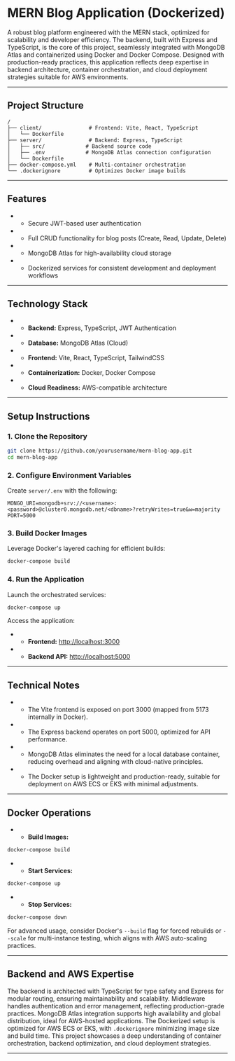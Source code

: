 
# MERN Blog Application (Dockerized)

A robust blog platform engineered with the MERN stack, optimized for scalability and developer efficiency. The backend, built with Express and TypeScript, is the core of this project, seamlessly integrated with MongoDB Atlas and containerized using Docker and Docker Compose. Designed with production-ready practices, this application reflects deep expertise in backend architecture, container orchestration, and cloud deployment strategies suitable for AWS environments.

* * *

## Project Structure

```plaintext
/
├── client/               # Frontend: Vite, React, TypeScript
│   └── Dockerfile
├── server/               # Backend: Express, TypeScript
│   ├── src/             # Backend source code
│   ├── .env             # MongoDB Atlas connection configuration
│   └── Dockerfile
├── docker-compose.yml    # Multi-container orchestration
└── .dockerignore         # Optimizes Docker image builds
```

* * *

## Features

* *   Secure JWT-based user authentication
* *   Full CRUD functionality for blog posts (Create, Read, Update, Delete)
* *   MongoDB Atlas for high-availability cloud storage
* *   Dockerized services for consistent development and deployment workflows

* * *

## Technology Stack

* *   **Backend:** Express, TypeScript, JWT Authentication
* *   **Database:** MongoDB Atlas (Cloud)
* *   **Frontend:** Vite, React, TypeScript, TailwindCSS
* *   **Containerization:** Docker, Docker Compose
* *   **Cloud Readiness:** AWS-compatible architecture 

* * *

## Setup Instructions

### 1\. Clone the Repository

```bash
git clone https://github.com/yourusername/mern-blog-app.git
cd mern-blog-app
```

### 2\. Configure Environment Variables

Create `server/.env` with the following:

```plaintext
MONGO_URI=mongodb+srv://<username>:<password>@cluster0.mongodb.net/<dbname>?retryWrites=true&w=majority
PORT=5000
```

### 3\. Build Docker Images

Leverage Docker's layered caching for efficient builds:

```bash
docker-compose build
```

### 4\. Run the Application

Launch the orchestrated services:

```bash
docker-compose up
```

Access the application:

* *   **Frontend:** [http://localhost:3000](http://localhost:3000/)
* *   **Backend API:** [http://localhost:5000](http://localhost:5000/)

* * *

## Technical Notes

* *   The Vite frontend is exposed on port 3000 (mapped from 5173 internally in Docker).
* *   The Express backend operates on port 5000, optimized for API performance.
* *   MongoDB Atlas eliminates the need for a local database container, reducing overhead and aligning with cloud-native principles.
* *   The Docker setup is lightweight and production-ready, suitable for deployment on AWS ECS or EKS with minimal adjustments.

* * *

## Docker Operations

* *   **Build Images:**

```bash
docker-compose build
```

* *   **Start Services:**

```bash
docker-compose up
```

* *   **Stop Services:**

```bash
docker-compose down
```

For advanced usage, consider Docker's `--build` flag for forced rebuilds or `--scale` for multi-instance testing, which aligns with AWS auto-scaling practices.

* * *

## Backend and AWS Expertise

The backend is architected with TypeScript for type safety and Express for modular routing, ensuring maintainability and scalability. Middleware handles authentication and error management, reflecting production-grade practices. MongoDB Atlas integration supports high availability and global distribution, ideal for AWS-hosted applications. The Dockerized setup is optimized for AWS ECS or EKS, with `.dockerignore` minimizing image size and build time. This project showcases a deep understanding of container orchestration, backend optimization, and cloud deployment strategies.

* * *
